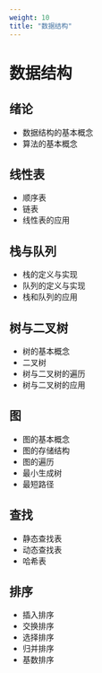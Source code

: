 ```yaml
---
weight: 10
title: "数据结构"
---
```


# 数据结构

## 绪论
- 数据结构的基本概念
- 算法的基本概念

## 线性表
- 顺序表
- 链表
- 线性表的应用

## 栈与队列
- 栈的定义与实现
- 队列的定义与实现
- 栈和队列的应用

## 树与二叉树
- 树的基本概念
- 二叉树
- 树与二叉树的遍历
- 树与二叉树的应用

## 图
- 图的基本概念
- 图的存储结构
- 图的遍历
- 最小生成树
- 最短路径

## 查找
- 静态查找表
- 动态查找表
- 哈希表

## 排序
- 插入排序
- 交换排序
- 选择排序
- 归并排序
- 基数排序
